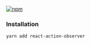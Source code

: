 [![npm](https://img.shields.io/npm/v/react-action-observer.svg?maxAge=2592000)](https://www.npmjs.com/package/react-action-observer)

### Installation
```
yarn add react-action-observer
```
